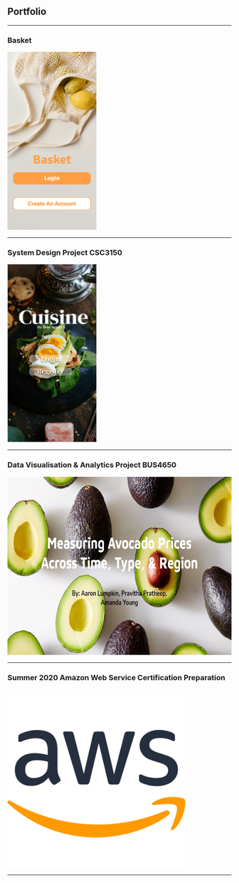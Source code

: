 ## Portfolio

---


<h3>
Basket
</h3>
<a href="/cuisine_page">
    <img src="images/First Time User Frame.jpg?raw=true" width="200" height="400" />
</a>

---


<h3>
System Design Project CSC3150
</h3>
<a href="/cuisine_page">
    <img src="images/Welcoem Page.jpg?raw=true" width="200" height="400" />
</a>

---

<h3>
 Data Visualisation & Analytics Project BUS4650
</h3>
<a href="/avocado_page">
    <img src="images/avo_front.jpg?raw=true" width="600" height="400" />
</a>
     
---
<h3>
 Summer 2020 Amazon Web Service Certification Preparation
</h3>
<a href="/aws">
    <img src="images/aws.png?raw=true" width="400" height="400" />
</a>
     
---

<!--
[Project 3 Title](http://example.com/)
<img src="images/dummy_thumbnail.jpg?raw=true"/>
### Category Name 2
- [Project 1 Title](http://example.com/)
- [Project 2 Title](http://example.com/)
- [Project 3 Title](http://example.com/)
- [Project 4 Title](http://example.com/)
- [Project 5 Title](http://example.com/)
<p style="font-size:11px">Page template forked from <a href="https://github.com/evanca/quick-portfolio">evanca</a></p>
-->
<!-- Remove above link if you don't want to attibute -->
